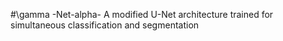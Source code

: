#\gamma -Net-alpha-
A modified U-Net architecture trained for simultaneous classification and segmentation
